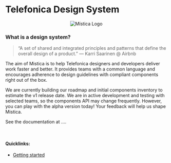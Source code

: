 
# Telefonica Design System

<div align="center">
  <img alt="Mística Logo" src="https://i.imgur.com/3H975vE.png">
</div>

### What is a design system?

> “A set of shared and integrated principles and patterns that define the overall design of a product.” — Karri Saarinen @ Airbnb

The aim of Mistica is to help Telefonica designers and developers deliver work faster and better. It provides teams with a common language and encourages adherence to design guidelines with compliant components right out of the box.

We are currently building our roadmap and initial components inventory to estimate the v1 release date. We are in active development and testing with selected teams, so the components API may change frequently. However, you can play with the alpha version today! Your feedback will help us shape Mistica.

See the documentation at ....

&nbsp;
&nbsp;

#### Quicklinks:

- [Getting started](...)
